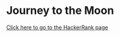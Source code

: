# Journey to the Moon #
[Click here to go to the HackerRank page](https://www.hackerrank.com/challenges/journey-to-the-moon)
